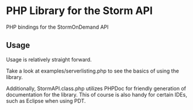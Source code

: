 PHP Library for the Storm API
============

PHP bindings for the StormOnDemand API

## Usage ##

Usage is relatively straight forward.

Take a look at examples/serverlisting.php to see the basics of using the library.

Additionally, StormAPI.class.php utilizes PHPDoc for friendly generation of documentation for the library.
This of course is also handy for certain IDEs, such as Eclipse when using PDT.